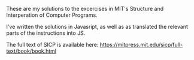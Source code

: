 These are my solutions to the excercises in MIT's Structure and Interperation of Computer Programs.

I've written the solutions in Javasript, as well as as translated the relevant parts of the instructions into JS.

The full text of SICP is available here: https://mitpress.mit.edu/sicp/full-text/book/book.html